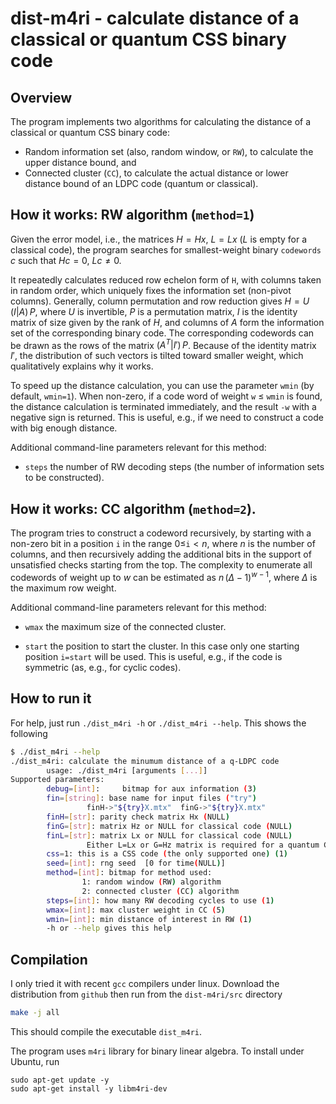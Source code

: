 # dist-m4ri - calculate distance of a classical or quantum CSS binary code

## Overview

The program implements two algorithms for calculating the distance of
a classical or quantum CSS binary code:

- Random information set (also, random window, or `RW`), to calculate
  the upper distance bound, and
- Connected cluster (`CC`), to calculate the actual distance or lower
  distance bound of an LDPC code (quantum or classical).
  
## How it works: RW algorithm (`method=1`)

Given the error model, i.e., the matrices $H=Hx$, $L=Lx$ ($L$ is empty
for a classical code), the program searches for smallest-weight binary
`codewords` $c$ such that $Hc=0$, $Lc\neq0$.

It repeatedly calculates reduced row echelon form of `H`, with columns
taken in random order, which uniquely fixes the information set
(non-pivot columns).  Generally, column permutation and row reduction
gives $H=U\,(I|A)\,P$, where $U$ is invertible, $P$ is a permutation
matrix, $I$ is the identity matrix of size given by the rank of $H$,
and columns of $A$ form the information set of the corresponding
binary code.  The corresponding codewords can be drawn as the rows of
the matrix $(A^T|I')\,P$.  Because of the identity matrix $I'$, the
distribution of such vectors is tilted toward smaller weight, which
qualitatively explains why it works.

To speed up the distance calculation, you can use the parameter `wmin`
(by default, `wmin=1`).  When non-zero, if a code word of weight `w`
$\le$ `wmin` is found, the distance calculation is terminated
immediately, and the result `-w` with a negative sign is returned.
This is useful, e.g., if we need to construct a code with big enough
distance.

Additional command-line parameters relevant for this method: 

- `steps` the number of RW decoding steps (the number of information
  sets to be constructed).

## How it works: CC algorithm (`method=2`).

The program tries to construct a codeword recursively, by starting
with a non-zero bit in a position `i` in the range $0\le$`i`$<n$,
where $n$ is the number of columns, and then recursively adding the
additional bits in the support of unsatisfied checks starting from the
top.  The complexity to enumerate all codewords of weight up to $w$
can be estimated as $n\,(\Delta-1)^{w-1}$, where $\Delta$ is the
maximum row weight.

Additional command-line parameters relevant for this method: 

- `wmax` the maximum size of the connected cluster.

- `start` the position to start the cluster.  In this case only one
  starting position `i=start` will be used.  This is useful, e.g., if
  the code is symmetric (as, e.g., for cyclic codes).

## How to run it

For help, just run `./dist_m4ri -h` or `./dist_m4ri --help`.  This
shows the following 
```sh
$ ./dist_m4ri --help 
./dist_m4ri: calculate the minumum distance of a q-LDPC code
        usage: ./dist_m4ri [arguments [...]]
Supported parameters:
        debug=[int]:     bitmap for aux information (3)
        fin=[string]: base name for input files ("try")
                 finH->"${try}X.mtx"  finG->"${try}X.mtx"
        finH=[str]: parity check matrix Hx (NULL)
        finG=[str]: matrix Hz or NULL for classical code (NULL)
        finL=[str]: matrix Lx or NULL for classical code (NULL)
                 Either L=Lx or G=Hz matrix is required for a quantum CSS code
        css=1: this is a CSS code (the only supported one) (1)
        seed=[int]: rng seed  [0 for time(NULL)]
        method=[int]: bitmap for method used:
                1: random window (RW) algorithm
                2: connected cluster (CC) algorithm
        steps=[int]: how many RW decoding cycles to use (1)
        wmax=[int]: max cluster weight in CC (5)
        wmin=[int]: min distance of interest in RW (1)
        -h or --help gives this help
```

## Compilation

I only tried it with recent `gcc` compilers under linux.  Download the
distribution from `github` then run from the `dist-m4ri/src` directory
```sh
make -j all
```
This should compile the executable `dist_m4ri`.

The program uses `m4ri` library for binary linear algebra.  To install
under Ubuntu, run
```
sudo apt-get update -y
sudo apt-get install -y libm4ri-dev
```

